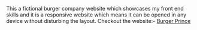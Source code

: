 This a fictional burger company website which showcases my front end skills and it is a responsive website which means it can be opened in any device without disturbing the layout.
Checkout the website:- [Burger Prince](https://burgerprince0110.netlify.app/)
